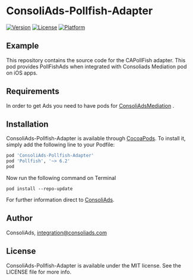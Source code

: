 # ConsoliAds-Pollfish-Adapter

[![Version](https://img.shields.io/cocoapods/v/ConsoliAds-Pollfish-Adapter.svg?style=flat)](https://cocoapods.org/pods/ConsoliAds-Pollfish-Adapter)
[![License](https://img.shields.io/cocoapods/l/ConsoliAds-Pollfish-Adapter.svg?style=flat)](https://cocoapods.org/pods/ConsoliAds-Pollfish-Adapter)
[![Platform](https://img.shields.io/cocoapods/p/ConsoliAds-Pollfish-Adapter.svg?style=flat)](https://cocoapods.org/pods/ConsoliAds-Pollfish-Adapter)

## Example

This repository contains the source code for the CAPollFish adapter. This pod provides PollFishAds when integrated with Consoliads Mediation pod on iOS apps.

## Requirements

In order to get Ads you need to have pods for [ConsoliAdsMediation](https://github.com/IntegrationConsoliAds/ConsoliAds-Mediation) .

## Installation

ConsoliAds-Pollfish-Adapter is available through [CocoaPods](https://cocoapods.org). To install
it, simply add the following line to your Podfile:

```ruby
pod 'ConsoliAds-Pollfish-Adapter'
pod 'Pollfish', '~> 6.2'
pod 
```

Now run the following command on Terminal

`pod install --repo-update` 

For further  information direct to [ConsoliAds](https://consoliads.com/knowledge-base-details/#developer-docs).

## Author

ConsoliAds, integration@consoliads.com


## License

ConsoliAds-Pollfish-Adapter is available under the MIT license. See the LICENSE file for more info.
